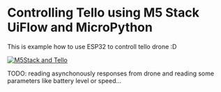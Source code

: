 # Controlling Tello using M5 Stack UiFlow and MicroPython

This is example how to use ESP32 to controll tello drone :D

[![M5Stack and Tello](https://img.youtube.com/vi/yKeMzTJVZ-0/0.jpg)](https://www.youtube.com/watch?v=yKeMzTJVZ-0)

TODO: reading asynchonously responses from drone and reading some parameters like battery level or speed...
